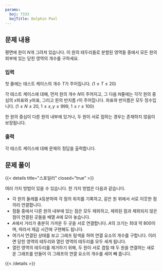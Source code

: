```yaml
---
params:
  boj: 7333
  bojTitle: Dolphin Pool
---
```


## 문제 내용

평면에 원이 $N$개 그려져 있습니다. 이 원의 테두리들로 분할된 영역들 중에서 모든 원의 외부에 있는 닫힌 영역의 개수를 구하세요.

### 입력

첫 줄에는 테스트 케이스의 개수 $T$가 주어집니다. ($1 \le T \le 20$)

각 테스트 케이스에 대해, 먼저 원의 개수 $N$이 주어지고, 그 다음 $N$줄에는 각각 원의 중심의 $x$좌표와 $y$좌표, 그리고 원의 반지름 $r$이 주어집니다. 좌표와 반지름은 모두 정수입니다.
($1 \le N \le 20$, $1 \le x, y \le 999$, $1 \le r \le 100$)

한 원의 중심이 다른 원의 내부에 있거나, 두 원이 서로 접하는 경우는 존재하지 않음이 보장됩니다.

### 출력

각 테스트 케이스에 대해 문제의 정답을 출력합니다.

## 문제 풀이

{{< details title="스포일러" closed="true" >}}

여러 가지 방법이 있을 수 있습니다. 한 가지 방법은 다음과 같습니다.

* 각 원의 둘레를 $k$등분하여 각 점의 위치를 기록하고, 같은 원 위에서 서로 이웃한 점끼리 연결합니다.
* 점들 중에서 다른 원의 내부에 있는 점은 모두 제외하고, 제외된 점과 제외되지 않은 점이 연결된 곳들을 배열 $A$에 모아 놓습니다.
* $A$에서 거리가 충분히 가까운 두 곳을 서로 연결합니다. $A$의 크기는 최대 약 800이며, 따라서 제곱 시간에 구현해도 됩니다.
* 여기서 연결된 상태를 보고 그래프 탐색을 하여 연결 요소의 개수를 구합니다. 이러면 닫힌 영역의 테두리와 열린 영역의 테두리를 모두 세게 됩니다.
* 열린 영역의 테두리를 제거하기 위해, 두 원이 서로 겹칠 때 두 원을 연결하는 새로운 그래프를 만들어 이 그래프의 연결 요소의 개수를 세어 빼 줍니다.

{{< /details >}}
